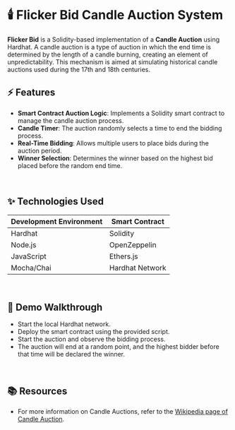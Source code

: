 # 🕯️ Flicker Bid Candle Auction System

**Flicker Bid** is a Solidity-based implementation of a **Candle Auction** using Hardhat. A candle auction is a type of auction in which the end time is determined by the length of a candle burning, creating an element of unpredictability. This mechanism is aimed at simulating historical candle auctions used during the 17th and 18th centuries.

## ⚡ Features

- **Smart Contract Auction Logic**: Implements a Solidity smart contract to manage the candle auction process.
- **Candle Timer**: The auction randomly selects a time to end the bidding process.
- **Real-Time Bidding**: Allows multiple users to place bids during the auction period.
- **Winner Selection**: Determines the winner based on the highest bid placed before the random end time.

<br>

## ✨ Technologies Used

| Development Environment | Smart Contract  |
| ----------------------- | --------------- |
| Hardhat                 | Solidity        |
| Node.js                 | OpenZeppelin    |
| JavaScript              | Ethers.js       |
| Mocha/Chai              | Hardhat Network |

<br>

## 🎥 Demo Walkthrough

- Start the local Hardhat network.
- Deploy the smart contract using the provided script.
- Start the auction and observe the bidding process.
- The auction will end at a random point, and the highest bidder before that time will be declared the winner.

<br>

## 📚 Resources

- For more information on Candle Auctions, refer to the [Wikipedia page of Candle Auction](https://en.wikipedia.org/wiki/Candle_auction).

<br>

